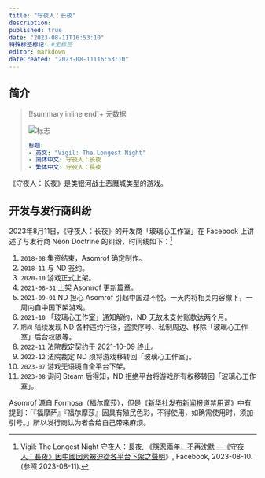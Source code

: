 ```yaml
---
title: "守夜人：长夜"
description:
published: true
date: "2023-08-11T16:53:10"
特殊标签标记: #无标签
editor: markdown
dateCreated: "2023-08-11T16:53:10"
---
```


## 简介

> [!summary inline end]+ 元数据
>
> ![标志](https://s3.tebi.io/ggame/ShareX/game_守夜人长夜_720560_header.jpg)
>
> ```yaml
> 标题:
> - 英文: "Vigil: The Longest Night"
> - 简体中文: 守夜人：长夜
> - 繁体中文: 守夜人：長夜
> ```

《守夜人：长夜》是类银河战士恶魔城类型的游戏。

## 开发与发行商纠纷

2023年8月11日，《守夜人：长夜》的开发商「玻璃心工作室」在 Facebook 上讲述了与发行商 Neon Doctrine 的纠纷，时间线如下：[^21383]

[^21383]: Vigil: The Longest Night 守夜人：長夜, 《[隱忍兩年，不再沈默 —《守夜人：長夜》因中國因素被迫從各平台下架之聲明](https://web.archive.org/web/20230810152123/https://www.facebook.com/photo/?fbid=716524663821383)》, Facebook, 2023-08-10. (参照 2023-08-11).

1.  `2018-08` 集资结束，Asomrof 确定制作。
2.  `2018-11` 与 ND 签约。
3.  `2020-10` 游戏正式上架。
4.  `2021-08-31` 上架 Asomrof 更新篇章。
5.  `2021-09-01` ND 担心 Asomrof 引起中国过不悦。一天内将相关内容撤下，一周内自中国下架游戏。
6.  `2021-10` 「玻璃心工作室」通知解约，ND 无故未支付账款达两个月。
7.  `期间` 陆续发现 ND 各种违约行径，盗卖序号、私制周边、移除「玻璃心工作室」后台权限等。
8.  `2022-11` 法院裁定契约于 2021-10-09 终止。
9.  `2022-12` 法院裁定 ND 须将游戏移转回「玻璃心工作室」。
10. `2023-07` 游戏无语境自全平台下架。
11. `2023-08` 询问 Steam 后得知，ND 拒绝平台将游戏所有权移转回「玻璃心工作室」。

Asomrof 源自 Formosa（福尔摩莎），但是《[新华社发布新闻报道禁用词](/rule/用词规则/新华社发布新闻报道禁用词.md)》中有提到：「『福摩萨』『福尔摩莎』因具有殖民色彩，不得使用，如确需使用时，须加引号。」所以发行商认为者会给自己带来麻烦。

